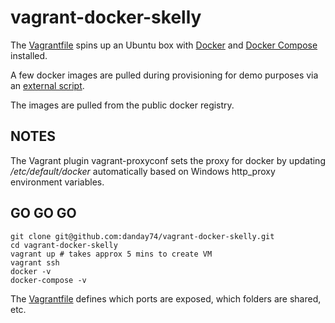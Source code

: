 # vagrant-docker-skelly

The [Vagrantfile](https://www.vagrantup.com) spins up an Ubuntu box with [Docker](https://www.docker.com) and [Docker Compose](https://docs.docker.com/compose) installed.

A few docker images are pulled during provisioning for demo purposes via an [external script](autoPull.sh).

The images are pulled from the public docker registry.

## NOTES

The Vagrant plugin vagrant-proxyconf sets the proxy for docker by updating */etc/default/docker* automatically based on Windows http_proxy environment variables.

## GO GO GO

```docker
git clone git@github.com:danday74/vagrant-docker-skelly.git
cd vagrant-docker-skelly
vagrant up # takes approx 5 mins to create VM
vagrant ssh
docker -v
docker-compose -v
```

The [Vagrantfile](Vagrantfile) defines which ports are exposed, which folders are shared, etc.
